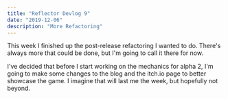 ```yaml
---
title: "Reflector Devlog 9"
date: "2019-12-06"
description: "More Refactoring"
---
```


This week I finished up the post-release refactoring I wanted to do. There's always more that could be done, but I'm going to call it there for now.

I've decided that before I start working on the mechanics for alpha 2, I'm going to make some changes to the blog and the itch.io page to better showcase the game. I imagine that will last me the week, but hopefully not beyond.

